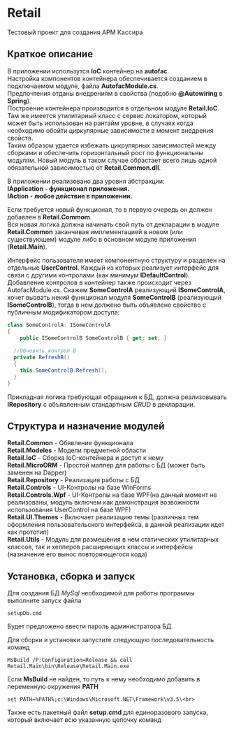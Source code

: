# Retail
Тестовый проект для создания АРМ Кассира

## Краткое описание

В приложении использутся <b>IoC</b> контейнер на <b>autofac</b>.<br>
Настройка компонентов контейнера обеспечивается созданием в подключаемом модуле, файла <b>AutofacModule.cs</b>.<br>
Предпочтения отданы внедрениям в свойства (подобно <b>@Autowiring</b> в <b>Spring</b>).<br>
Построение контейнера производится в отдельном модуле <b>Retail.IoC</b>. Там же имеется утилитарный класс с сервис локатором, который может быть использован на рантайм уровне, в случаях когда необходимо обойти циркулярные зависимости в момент внедрения свойств.<br>
Таким образом удается избежать цикрулярных зависимостей между сборками и обеспечить горизонтальный рост по функциональны модулям.
Новый модуль в таком случае обрастает всего лишь одной обязательной зависимостью от <b>Retail.Common.dll</b>.<br>

В приложении реализовано два уровня абстракции:<br>
<b>IApplication - функционал приложения.</b><br>
<b>IAction - любое действие в приложении.</b><br>

Если требуется новый функционал, то в первую очередь он должен добавлен в <b>Retail.Commom</b>.<br>
Вся новая логика должна начинать свой путь от декларации в модуле <b>Retail.Common</b> заканчивая имплементацией в новом (или существующем) модуле либо в основном модуле приложения (<b>Retail.Main</b>).

Интерфейс пользователя имеет компонентную структуру и разделен на отдельные <b>UserControl</b>. Каждый из которых реализует интерфейс для связи с другими контролами (как минимум <b>IDefaultControl</b>). 
Добавление контролов в контейнер также происходит через AutofacModule.cs.
Скажем <b>SomeControlA</b> реализующий <b>ISomeControlA</b>, хочет вызвать некий функционал модуля <b>SomeControlB</b> (реализующий <b>ISomeControlB</b>), тогда в нем должено быть объявлено свойство с публичным модификатором доступа:

```c#
class SomeControlA: ISomeControlA
{
	public ISomeControlB SomeControlB { get; set; }
      
  //Обновить контрол B
  private RefreshB()
  {
    this.SomeControlB.Refresh();
  }
}
```

Прикладная логика требующая обращения к БД, должна реализовывать <b>IRepository</b> с объявленным стандартным <i>CRUD</i> в декларации.


## Структура и назначение модулей
<b>Retail.Common</b> - Обявление функционала<br>
<b>Retail.Modeles</b> - Модели предметной области<br>
<b>Retail.IoC</b> - Сборка IoC-контейнера и доступ к нему<br>
<b>Retail.MicroORM</b> - Простой маппер для работы с БД (может быть заменен на Dapper)<br>
<b>Retail.Repository</b> - Реализация работы с БД<br>
<b>Retail.Controls</b> - UI-Контролы на базе WinForms<br>
<b>Retail.Controls.Wpf</b> - UI-Контролы на базе WPF(на данный момент не реализованы, модуль включем как демонстрация возвожности использования UserControl на базе WPF)<br>
<b>Retail.UI.Themes</b> - Включает реализацию темы (различных тем оформления пользовательского интерфейса, в данной реализации идет как прототип)<br>
<b>Retail.Utils</b> - Модуль для размещения в нем статических утилитарных классов, так и хелперов расширяющих классы и интерфейсы (назначение его вынос повторяющегося кода)<br>


## Установка, сборка и запуск

Для создания БД <i>MySql</i> необходимой для работы программы выполните запуск файла
```
setupDb.cmd
```

Будет предложено ввести пароль администратора БД.<br>

Для сборки и установки запустите следующую последовательность команд<br>
```
MsBuild /P:Configuration=Release && call Retail.Main\bin\Release\Retail.Main.exe
```

Если <b>MsBuild</b> не найден, то путь к нему необходимо добавить в переменную окружения <b>PATH</b><br>
```
set PATH=%PATH%;c:\Windows\Microsoft.NET\Framework\v3.5\<br>
```
Также есть пакетный файл <b>setup.cmd</b> для единоразового запуска, который включает всю указанную цепочку команд<br>



